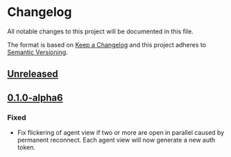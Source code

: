 # Changelog
All notable changes to this project will be documented in this file.

The format is based on [Keep a Changelog](http://keepachangelog.com/en/1.0.0/)
and this project adheres to [Semantic Versioning](http://semver.org/spec/v2.0.0.html).

## [Unreleased]

## [0.1.0-alpha6]
### Fixed
- Fix flickering of agent view if two or more are open in parallel caused by
  permanent reconnect. Each agent view will now generate a new auth token.

[Unreleased]: https://github.com/RealMQ/realmq-customer-messaging/compare/0.1.0-alpha6...HEAD
[0.1.0-alpha6]: https://github.com/RealMQ/realmq-customer-messaging/compare/0.1.0-alpha5...0.1.0-alpha6

